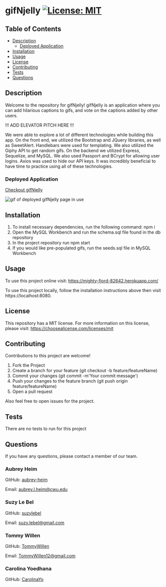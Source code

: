 # gifNjelly [![License: MIT](https://img.shields.io/badge/License-MIT-yellow.svg)](https://opensource.org/licenses/MIT)

## Table of Contents
* [Description](#description)
    * [Deployed Application](#deployed-application)
* [Installation](#installation)
* [Usage](#usage)
* [License](#license)
* [Contributing](#contributing)
* [Tests](#tests)
* [Questions](#questions)
    
## Description
Welcome to the repository for gifNjelly! gifNjelly is an application where you can add hilarious captions to gifs, and vote on the captions added by other users. 

!!! ADD ELEVATOR PITCH HERE !!!

We were able to explore a lot of different technologies while building this app. On the front end, we utilized the Bootstrap and JQuery libraries, as well as SweetAlert. Handlebars were used for templating. We also utilized the Giphy API to get random gifs. On the backend we utilized Express, Sequelize, and MySQL. We also used Passport and BCrypt for allowing user logins. Axios was used to hide our API keys. It was incredibly beneficial to have time to practice using all of these technologies. 

### Deployed Application
[Checkout gifNjelly](https://mighty-fjord-82642.herokuapp.com/)

<img src="/img/deployed.gif" alt="gif of deployed gifNjelly page in use">

## Installation
<ol>
    <li>To install necessary dependencies, run the following command: npm i</li>
    <li>Open the MySQL Workbench and run the schema.sql file found in the db repository</li>
    <li>In the project repository run npm start</li>
    <li>If you would like pre-populated gifs, run the seeds.sql file in MySQL Workbench</li>
</ol>

## Usage
To use this project online visit: https://mighty-fjord-82642.herokuapp.com/

To use this project locally, follow the installation instructions above then visit https://localhost:8080.


## License
This repository has a MIT license. For more information on this license, please visit: https://choosealicense.com/licenses/mit     

## Contributing
Contributions to this project are welcome!
<ol>
    <li>Fork the Project</li>
    <li>Create a branch for your feature (git checkout -b feature/featureName)</li>
    <li>Commit your changes (git commit -m'Your commit message')</li>
    <li>Push your changes to the feature branch (git push origin feature/featureName)</li>
    <li>Open a pull request</li>
</ol>

Also feel free to open issues for the project.

## Tests
There are no tests to run for this project

## Questions
If you have any questions, please contact a member of our team.

### Aubrey Heim
GitHub: [aubrey-heim](https://github.com/aubrey-heim)

Email: [aubrey.l.heim@cwu.edu](mailto:aubrey.l.heim@cwu.edu)

### Suzy Le Bel
GitHub: [suzylebel](https://github.com/suzylebel)

Email: [suzy.lebel@gmail.com](mailto:suzy.lebel@gmail.com)

### Tommy Willen
GitHub: [TommyWillen](https://github.com/TommyWillen)

Email: [TommyWillen12@gmail.com](mailto:TommyWillen12@gmail.com)

### Carolina Yoedhana
GitHub: [CarolinaYo](https://github.com/CarolinaYo)